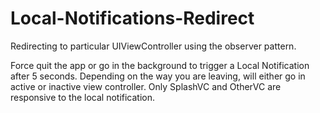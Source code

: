 # Local-Notifications-Redirect
Redirecting to particular UIViewController using the observer pattern.

Force quit the app or go in the background to trigger a Local Notification after 5 seconds. Depending on the way you are leaving, will either go in active or inactive view controller. Only SplashVC and OtherVC are responsive to the local notification. 

